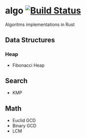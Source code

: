# algo [![Build Status](https://travis-ci.org/aleksandrpak/algo.svg)](https://travis-ci.org/aleksandrpak/algo)
Algoritms implementations in Rust

## Data Structures
### Heap
* Fibonacci Heap

## Search
* KMP

## Math
* Euclid GCD
* Binary GCD
* LCM

